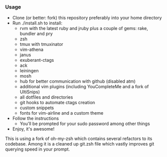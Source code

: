 ### Usage

* Clone (or better: fork) this repository preferably into your home
  directory
* Run ./install.sh to install:
  * rvm with the latest ruby and jruby plus a couple of gems: rake, bundler and pry
  * zsh
  * tmux with tmuxinator
  * vim-athena
  * janus
  * exuberant-ctags
  * ack
  * leiningen
  * mosh
  * hub for better communication with github (disabled atm)
  * additional vim plugins (including YouCompleteMe and a fork of
    UltiSnips)
  * all dotfiles and directories
  * git hooks to automate ctags creation
  * custom snippets
  * fonts for vim-airline and a custom theme
* Follow the instructions
  * You'll be prompted for your sudo password among other things
* Enjoy, it's awesome!

This is using a fork of oh-my-zsh which contains several refactors to
its codebase. Among it is a cleaned up git.zsh file which vastly
improves git querying speed in your prompt.
